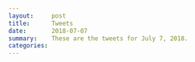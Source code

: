 ```yaml
---
layout:     post
title:      Tweets
date:       2018-07-07
summary:    These are the tweets for July 7, 2018.
categories:
---
```


